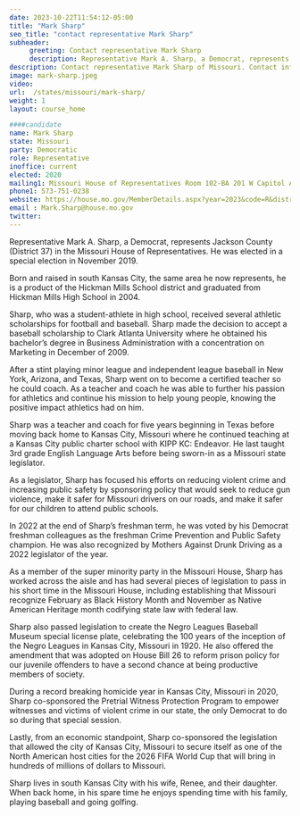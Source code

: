 ```yaml
---
date: 2023-10-22T11:54:12-05:00
title: "Mark Sharp"
seo_title: "contact representative Mark Sharp"
subheader:
     greeting: Contact representative Mark Sharp
     description: Representative Mark A. Sharp, a Democrat, represents Jackson County (District 37) in the Missouri House of Representatives. He was elected in a special election in November 2019. Born and raised in south Kansas City, the same area he now represents, he is a product of the Hickman Mills School district and graduated from Hickman Mills High School in 2004.
description: Contact representative Mark Sharp of Missouri. Contact information for Mark Sharp includes email address, phone number, and mailing address.
image: mark-sharp.jpeg
video:
url:  /states/missouri/mark-sharp/
weight: 1
layout: course_home

####candidate
name: Mark Sharp
state: Missouri
party: Democratic
role: Representative
inoffice: current
elected: 2020
mailing1: Missouri House of Representatives Room 102-BA 201 W Capitol Ave Jefferson City, MO 65101
phone1: 573-751-0238
website: https://house.mo.gov/MemberDetails.aspx?year=2023&code=R&district=037/
email : Mark.Sharp@house.mo.gov
twitter:
---
```


Representative Mark A. Sharp, a Democrat, represents Jackson County (District 37) in the Missouri House of Representatives. He was elected in a special election in November 2019.

Born and raised in south Kansas City, the same area he now represents, he is a product of the Hickman Mills School district and graduated from Hickman Mills High School in 2004.

Sharp, who was a student-athlete in high school, received several athletic scholarships for football and baseball. Sharp made the decision to accept a baseball scholarship to Clark Atlanta University where he obtained his bachelor’s degree in Business Administration with a concentration on Marketing in December of 2009.

After a stint playing minor league and independent league baseball in New York, Arizona, and Texas, Sharp went on to become a certified teacher so he could coach. As a teacher and coach he was able to further his passion for athletics and continue his mission to help young people, knowing the positive impact athletics had on him.

Sharp was a teacher and coach for five years beginning in Texas before moving back home to Kansas City, Missouri where he continued teaching at a Kansas City public charter school with KIPP KC: Endeavor. He last taught 3rd grade English Language Arts before being sworn-in as a Missouri state legislator.

As a legislator, Sharp has focused his efforts on reducing violent crime and increasing public safety by sponsoring policy that would seek to reduce gun violence, make it safer for Missouri drivers on our roads, and make it safer for our children to attend public schools.

In 2022 at the end of Sharp’s freshman term, he was voted by his Democrat freshman colleagues as the freshman Crime Prevention and Public Safety champion. He was also recognized by Mothers Against Drunk Driving as a 2022 legislator of the year.

As a member of the super minority party in the Missouri House, Sharp has worked across the aisle and has had several pieces of legislation to pass in his short time in the Missouri House, including establishing that Missouri recognize February as Black History Month and November as Native American Heritage month codifying state law with federal law.

Sharp also passed legislation to create the Negro Leagues Baseball Museum special license plate, celebrating the 100 years of the inception of the Negro Leagues in Kansas City, Missouri in 1920. He also offered the amendment that was adopted on House Bill 26 to reform prison policy for our juvenile offenders to have a second chance at being productive members of society.

During a record breaking homicide year in Kansas City, Missouri in 2020, Sharp co-sponsored the Pretrial Witness Protection Program to empower witnesses and victims of violent crime in our state, the only Democrat to do so during that special session.

Lastly, from an economic standpoint, Sharp co-sponsored the legislation that allowed the city of Kansas City, Missouri to secure itself as one of the North American host cities for the 2026 FIFA World Cup that will bring in hundreds of millions of dollars to Missouri.

Sharp lives in south Kansas City with his wife, Renee, and their daughter. When back home, in his spare time he enjoys spending time with his family, playing baseball and going golfing.
